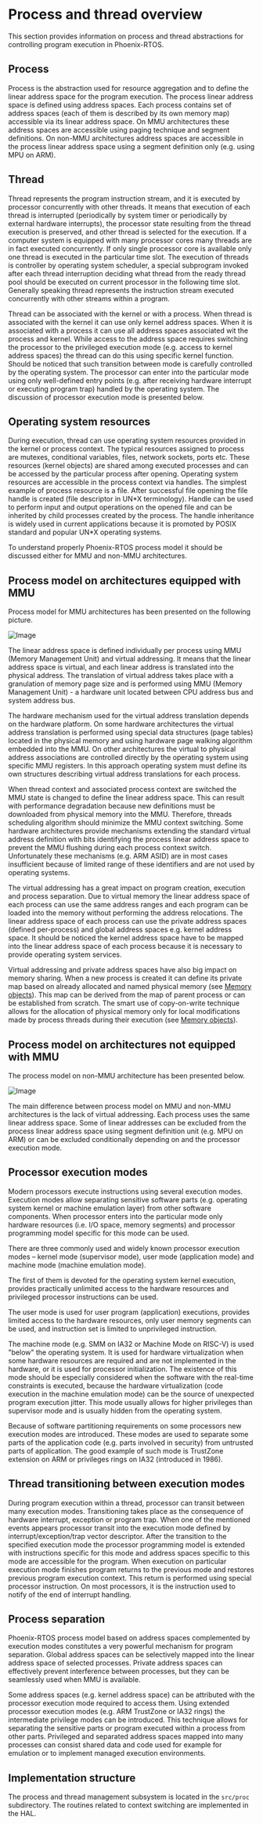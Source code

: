# Process and thread overview

This section provides information on process and thread abstractions for controlling program execution in Phoenix-RTOS.

## Process

Process is the abstraction used for resource aggregation and to define the linear address space for the program
execution. The process linear address space is defined using address spaces. Each process contains set of address spaces
(each of them is described by its own memory map) accessible via its linear address space. On MMU architectures these
address spaces are accessible using paging technique and segment definitions. On non-MMU architectures address spaces
are accessible in the process linear address space using a segment definition only (e.g. using MPU on ARM).

## Thread

Thread represents the program instruction stream, and it is executed by processor concurrently with other threads. It
means that execution of each thread is interrupted (periodically by system timer or periodically by external
hardware interrupts), the processor state resulting from the thread execution is preserved, and other thread is selected
for the execution. If a computer system is equipped with many processor cores many threads are in fact executed
concurrently. If only single processor core is available only one thread is executed in the particular time slot. The
execution of threads is controller by operating system scheduler, a special subprogram invoked after each thread
interruption deciding what thread from the ready thread pool should be executed on current processor in the following
time slot. Generally speaking thread represents the instruction stream executed concurrently with other streams within
a program.

Thread can be associated with the kernel or with a process. When thread is associated with the kernel it can use only
kernel address spaces. When it is associated with a process it can use all address spaces associated wit the process
and kernel. While access to the address space requires switching the processor to the privileged execution mode
(e.g. access to kernel address spaces) the thread can do this using specific kernel function. Should be noticed that
such transition between mode is carefully controlled by the operating system. The processor can enter into the
particular mode using only well-defined entry points (e.g. after receiving hardware interrupt or executing program trap)
 handled by the operating system. The discussion of processor execution mode is presented below.

## Operating system resources

During execution, thread can use operating system resources provided in the kernel or process context. The typical
resources assigned to process are mutexes, conditional variables, files, network sockets, ports etc. These resources
(kernel objects) are shared among executed processes and can be accessed by the particular process after opening.
Operating system resources are accessible in the process context via handles. The simplest example of process resource
is a file. After successful file opening the file handle is created (file descriptor in UN\*X terminology). Handle can
be used to perform input and output operations on the opened file and can be inherited by child processes created by the
process. The handle inheritance is widely used in current applications because it is promoted by POSIX standard and
popular UN*X operating systems.

To understand properly Phoenix-RTOS process model it should be discussed either for MMU and non-MMU architectures.

## Process model on architectures equipped with MMU

Process model for MMU architectures has been presented on the following picture.

![Image](../../_static/images/kernel/proc/proc-model.jpg)

The linear address space is defined individually per process using MMU (Memory Management Unit) and virtual addressing.
It means that the linear address space is virtual, and each linear address is translated into the physical address. The
translation of virtual address takes place with a granulation of memory page size and is performed using MMU
(Memory Management Unit) - a hardware unit located between CPU address bus and system address bus.

The hardware mechanism used for the virtual address translation depends on the hardware platform. On some hardware
architectures the virtual address translation is performed using special data structures (page tables) located in the
physical memory and using hardware page walking algorithm embedded into the MMU. On other architectures the virtual to
physical address associations are controlled directly by the operating system using specific MMU registers. In this
approach operating system must define its own structures describing virtual address translations for each process.

When thread context and associated process context are switched the MMU state is changed to define the linear address
space. This can result with performance degradation because new definitions must be downloaded from physical memory
into the MMU. Therefore, threads scheduling algorithm should minimize the MMU context switching. Some hardware
architectures provide mechanisms extending the standard virtual address definition with bits identifying the process
linear address space to prevent the MMU flushing during each process context switch. Unfortunately these mechanisms
(e.g. ARM ASID) are in most cases insufficient because of limited range of these identifiers and are not used by
operating systems.

The virtual addressing has a great impact on program creation, execution and process separation. Due to virtual memory
the linear address space of each process can use the same address ranges and each program can be loaded into the memory
without performing the address relocations. The linear address space of each process can use the private address spaces
(defined per-process) and global address spaces e.g. kernel address space. It should be noticed the kernel address space
have to be mapped into the linear address space of each process because it is necessary to provide operating system
services.

Virtual addressing and private address spaces have also big impact on memory sharing. When a new process is created it
can define its private map based on already allocated and named physical memory (see
[Memory objects](../vm/objects.md)). This map can be derived from the map of parent process or can be established from
scratch. The smart use of copy-on-write technique allows for the allocation of physical memory only for local
modifications made by process threads during their execution (see [Memory objects](../vm/objects.md)).

## Process model on architectures not equipped with MMU

The process model on non-MMU architecture has been presented below.

![Image](../../_static/images/kernel/proc/proc-model2.png)

The main difference between process model on MMU and non-MMU architectures is the lack of virtual addressing. Each
process uses the same linear address space. Some of linear addresses can be excluded from the process linear address
space using segment definition unit (e.g. MPU on ARM) or can be excluded conditionally depending on and the processor
execution mode.

## Processor execution modes

Modern processors execute instructions using several execution modes. Execution modes allow separating sensitive
software parts (e.g. operating system kernel or machine emulation layer) from other software components. When processor
enters into the particular mode only hardware resources (i.e. I/O space, memory segments) and processor programming
model specific for this mode can be used.

There are three commonly used and widely known processor execution modes – kernel mode (supervisor mode), user mode
(application mode) and machine mode (machine emulation mode).

The first of them is devoted for the operating system kernel execution, provides practically unlimited access to the
hardware resources and privileged processor instructions can be used.

The user mode is used for user program (application) executions, provides limited access to the hardware resources,
only user memory segments can be used, and instruction set is limited to unprivileged instruction.

The machine mode (e.g. SMM on IA32 or Machine Mode on RISC-V) is used "below" the operating system. It is used for
hardware virtualization when some hardware resources are required and are not implemented in the hardware, or it is used
for processor initialization. The existence of this mode should be especially considered when the software with the
real-time constraints is executed, because the hardware virtualization (code execution in the machine emulation mode)
can be the source of unexpected program execution jitter. This mode usually allows for higher privileges than supervisor
mode and is usually hidden from the operating system.

Because of software partitioning requirements on some processors new execution modes are introduced. These modes are
used to separate some parts of the application code (e.g. parts involved in security) from untrusted parts of
application. The good example of such mode is TrustZone extension on ARM or privileges rings on IA32
(introduced in 1986).

## Thread transitioning between execution modes

During program execution within a thread, processor can transit between many execution modes. Transitioning takes place
as the consequence of hardware interrupt, exception or program trap. When one of the mentioned events appears processor
transit into the execution mode defined by interrupt/exception/trap vector descriptor. After the transition to the
specified execution mode the processor programming model is extended with instructions specific for this mode and
address spaces specific to this mode are accessible for the program. When execution on particular execution mode
finishes program returns to the previous mode and restores previous program execution context. This return is performed
using special processor instruction. On most processors, it is the instruction used to notify of the end of interrupt
handling.

## Process separation

Phoenix-RTOS process model based on address spaces complemented by execution modes constitutes a very powerful mechanism
for program separation. Global address spaces can be selectively mapped into the linear address space of selected
processes. Private address spaces can effectively prevent interference between processes, but they can be seamlessly
used when MMU is available.

Some address spaces (e.g. kernel address space) can be attributed with the processor execution mode required to
access them. Using extended processor execution modes (e.g. ARM TrustZone or IA32 rings) the intermediate privilege
modes can be introduced. This technique allows for separating the sensitive parts or program executed within a process
from other parts. Privileged and separated address spaces mapped into many processes can consist shared data and code
used for example for emulation or to implement managed execution environments.

## Implementation structure

The process and thread management subsystem is located in the `src/proc` subdirectory. The routines related to context
switching are implemented in the HAL.
